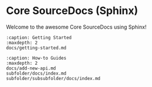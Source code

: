 # Core SourceDocs (Sphinx)

Welcome to the awesome Core SourceDocs using Sphinx!

```{toctree}
:caption: Getting Started
:maxdepth: 2
docs/getting-started.md
```

```{toctree}
:caption: How-to Guides
:maxdepth: 2
docs/add-new-api.md
subfolder/docs/index.md
subfolder/subsubfolder/docs/index.md
```
